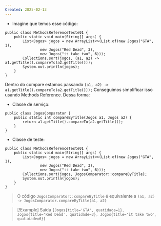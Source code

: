 ```yaml
---
Created: 2025-02-13
---
```

- Imagine que temos esse código:
```
public class MethodsReferenceTeste01 {  
    public static void main(String[] args) {  
        List<Jogos> jogos = new ArrayList<>(List.of(new Jogos("GTA", 1),  
                new Jogos("Red Dead", 3),  
                new Jogos("it take two", 6)));  
        Collections.sort(jogos, (a1, a2) -> a1.getTitle().compareTo(a2.getTitle()));  
        System.out.println(jogos);  
    }  
}
```

Dentro do compare estamos passando `(a1, a2) -> a1.getTitle().compareTo(a2.getTitle()));`
Conseguimos simplificar isso usando Methods Reference. Dessa forma:

- Classe de serviço:
```
public class JogosComparator {  
    public static int compareByTitle(Jogos a1, Jogos a2) {  
        return a1.getTitle().compareTo(a2.getTitle());  
    }  
}
```

- Classe de teste:

```
public class MethodsReferenceTeste01 {  
    public static void main(String[] args) {  
        List<Jogos> jogos = new ArrayList<>(List.of(new Jogos("GTA", 1),  
                new Jogos("Red Dead", 3),  
                new Jogos("it take two", 6)));  
        Collections.sort(jogos, JogosComparator::compareByTitle);  
        System.out.println(jogos);  
    }  
}
```

> O código `JogosComparator::compareByTitle` é equivalente a
> `(a1, a2) -> JogosComparator.compareByTitle(a1, a2)`


> [!Example] Saída
> `[Jogos{title='GTA', quatidade=1}, Jogos{title='Red Dead', quatidade=3}, Jogos{title='it take two', quatidade=6}]`
